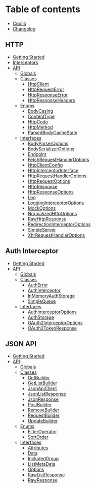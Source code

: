 # Table of contents

* [Coolio](README.md)
* [Changelog](changelog.md)

## HTTP

* [Getting Started](http/getting-started.md)
* [Interceptors](http/interceptors.md)
* [API](http/api/README.md)
  * [Globals](http/api/globals.md)
  * [Classes]()
    * [HttpClient](http/api/classes/httpclient.md)
    * [HttpRequestError](http/api/classes/httprequesterror.md)
    * [HttpResponseError](http/api/classes/httpresponseerror.md)
    * [HttpResponseHeaders](http/api/classes/httpresponseheaders.md)
  * [Enums]()
    * [BodyCasing](http/api/enums/bodycasing.md)
    * [ContentType](http/api/enums/contenttype.md)
    * [HttpCode](http/api/enums/httpcode.md)
    * [HttpMethod](http/api/enums/httpmethod.md)
    * [ParsedBodyCacheState](http/api/enums/parsedbodycachestate.md)
  * [Interfaces]()
    * [BodyParserOptions](http/api/interfaces/bodyparseroptions.md)
    * [BodySerializerOptions](http/api/interfaces/bodyserializeroptions.md)
    * [Endpoint](http/api/interfaces/endpoint.md)
    * [FetchRequestHandlerOptions](http/api/interfaces/fetchrequesthandleroptions.md)
    * [HttpClientConfig](http/api/interfaces/httpclientconfig.md)
    * [HttpInterceptorInterface](http/api/interfaces/httpinterceptorinterface.md)
    * [HttpRequestHandlerOptions](http/api/interfaces/httprequesthandleroptions.md)
    * [HttpRequestOptions](http/api/interfaces/httprequestoptions.md)
    * [HttpResponse](http/api/interfaces/httpresponse.md)
    * [HttpResponseOptions](http/api/interfaces/httpresponseoptions.md)
    * [Log](http/api/interfaces/log.md)
    * [LoggingInterceptorOptions](http/api/interfaces/logginginterceptoroptions.md)
    * [MockOptions](http/api/interfaces/mockoptions.md)
    * [NormalizedHttpOptions](http/api/interfaces/normalizedhttpoptions.md)
    * [RawHttpResponse](http/api/interfaces/rawhttpresponse.md)
    * [RedirectionInterceptorOptions](http/api/interfaces/redirectioninterceptoroptions.md)
    * [SimpleServer](http/api/interfaces/simpleserver.md)
    * [XhrRequestHandlerOptions](http/api/interfaces/xhrrequesthandleroptions.md)

## Auth Interceptor

* [Getting Started](auth-interceptor/getting-started.md)
* [API](auth-interceptor/api/README.md)
  * [Globals](auth-interceptor/api/globals.md)
  * [Classes]()
    * [AuthError](auth-interceptor/api/classes/autherror.md)
    * [AuthInterceptor](auth-interceptor/api/classes/authinterceptor.md)
    * [InMemoryAuthStorage](auth-interceptor/api/classes/inmemoryauthstorage.md)
    * [SimpleQueue](auth-interceptor/api/classes/simplequeue.md)
  * [Interfaces]()
    * [AuthInterceptorOptions](auth-interceptor/api/interfaces/authinterceptoroptions.md)
    * [AuthStorage](auth-interceptor/api/interfaces/authstorage.md)
    * [OAuth2InterceptorOptions](auth-interceptor/api/interfaces/oauth2interceptoroptions.md)
    * [OAuth2TokenResponse](auth-interceptor/api/interfaces/oauth2tokenresponse.md)

## JSON API

* [Getting Started](json-api/getting-started.md)
* [API](json-api/api/README.md)
  * [Globals](json-api/api/globals.md)
  * [Classes]()
    * [GetBuilder](json-api/api/classes/getbuilder.md)
    * [GetListBuilder](json-api/api/classes/getlistbuilder.md)
    * [JsonApiClient](json-api/api/classes/jsonapiclient.md)
    * [JsonListResponse](json-api/api/classes/jsonlistresponse.md)
    * [JsonResponse](json-api/api/classes/jsonresponse.md)
    * [PostBuilder](json-api/api/classes/postbuilder.md)
    * [RemoveBuilder](json-api/api/classes/removebuilder.md)
    * [RequestBuilder](json-api/api/classes/requestbuilder.md)
    * [UpdateBuilder](json-api/api/classes/updatebuilder.md)
  * [Enums]()
    * [FilterOperator](json-api/api/enums/filteroperator.md)
    * [SortOrder](json-api/api/enums/sortorder.md)
  * [Interfaces]()
    * [Attributes](json-api/api/interfaces/attributes.md)
    * [Data](json-api/api/interfaces/data.md)
    * [IncludedGroup](json-api/api/interfaces/includedgroup.md)
    * [ListMetaData](json-api/api/interfaces/listmetadata.md)
    * [Options](json-api/api/interfaces/options.md)
    * [RawListResponse](json-api/api/interfaces/rawlistresponse.md)
    * [RawResponse](json-api/api/interfaces/rawresponse.md)

